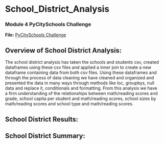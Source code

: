 # School_District_Analysis
 
### Module 4 PyCitySchools Challenge 
**File:** [PyCitySchools Challenge](PyCitySchools_Challenge.ipynb)

## Overview of School District Analysis:
The school district analysis has taken the schools and students csv, created dataframes using these csv files and applied a inner join to create a new dataframe containing data from both csv files. Using these dataframes and through the process of data cleaning we have cleaned and organized and presented the data in many ways through methods like loc, groupbys, null data and replace it, conditionals and formatting. From this analysis we have a firm understanding of the relationships between math/reading scores and grade, school capita per student and math/reading scores, school sizes by math/reading scores and school type and math/reading scores. 

## School District Results:


## School District Summary: